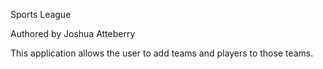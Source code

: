 Sports League

Authored by Joshua Atteberry

This application allows the user to add teams and players to those teams.
